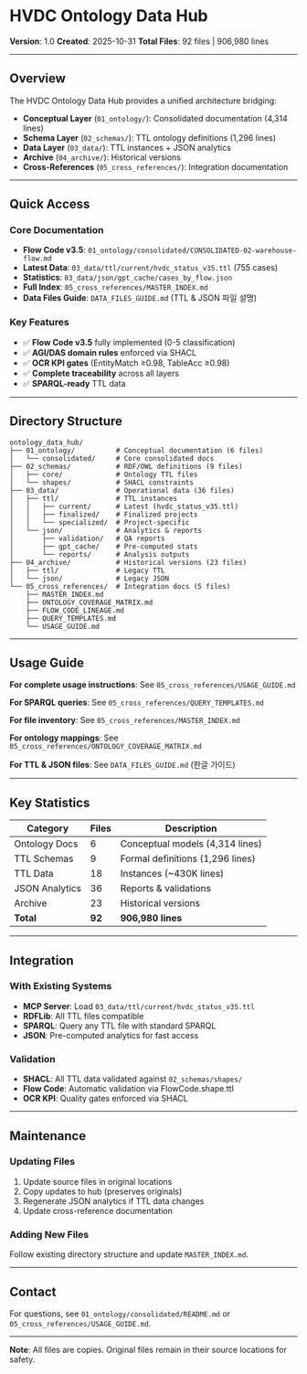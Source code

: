 # HVDC Ontology Data Hub

**Version**: 1.0
**Created**: 2025-10-31
**Total Files**: 92 files | 906,980 lines

---

## Overview

The HVDC Ontology Data Hub provides a unified architecture bridging:

- **Conceptual Layer** (`01_ontology/`): Consolidated documentation (4,314 lines)
- **Schema Layer** (`02_schemas/`): TTL ontology definitions (1,296 lines)
- **Data Layer** (`03_data/`): TTL instances + JSON analytics
- **Archive** (`04_archive/`): Historical versions
- **Cross-References** (`05_cross_references/`): Integration documentation

---

## Quick Access

### Core Documentation

- **Flow Code v3.5**: `01_ontology/consolidated/CONSOLIDATED-02-warehouse-flow.md`
- **Latest Data**: `03_data/ttl/current/hvdc_status_v35.ttl` (755 cases)
- **Statistics**: `03_data/json/gpt_cache/cases_by_flow.json`
- **Full Index**: `05_cross_references/MASTER_INDEX.md`
- **Data Files Guide**: `DATA_FILES_GUIDE.md` (TTL & JSON 파일 설명)

### Key Features

- ✅ **Flow Code v3.5** fully implemented (0-5 classification)
- ✅ **AGI/DAS domain rules** enforced via SHACL
- ✅ **OCR KPI gates** (EntityMatch ≥0.98, TableAcc ≥0.98)
- ✅ **Complete traceability** across all layers
- ✅ **SPARQL-ready** TTL data

---

## Directory Structure

```
ontology_data_hub/
├── 01_ontology/          # Conceptual documentation (6 files)
│   └── consolidated/     # Core consolidated docs
├── 02_schemas/           # RDF/OWL definitions (9 files)
│   ├── core/             # Ontology TTL files
│   └── shapes/           # SHACL constraints
├── 03_data/              # Operational data (36 files)
│   ├── ttl/              # TTL instances
│   │   ├── current/      # Latest (hvdc_status_v35.ttl)
│   │   ├── finalized/    # Finalized projects
│   │   └── specialized/  # Project-specific
│   └── json/             # Analytics & reports
│       ├── validation/   # QA reports
│       ├── gpt_cache/    # Pre-computed stats
│       └── reports/      # Analysis outputs
├── 04_archive/           # Historical versions (23 files)
│   ├── ttl/              # Legacy TTL
│   └── json/             # Legacy JSON
└── 05_cross_references/  # Integration docs (5 files)
    ├── MASTER_INDEX.md
    ├── ONTOLOGY_COVERAGE_MATRIX.md
    ├── FLOW_CODE_LINEAGE.md
    ├── QUERY_TEMPLATES.md
    └── USAGE_GUIDE.md
```

---

## Usage Guide

**For complete usage instructions**: See `05_cross_references/USAGE_GUIDE.md`

**For SPARQL queries**: See `05_cross_references/QUERY_TEMPLATES.md`

**For file inventory**: See `05_cross_references/MASTER_INDEX.md`

**For ontology mappings**: See `05_cross_references/ONTOLOGY_COVERAGE_MATRIX.md`

**For TTL & JSON files**: See `DATA_FILES_GUIDE.md` (한글 가이드)

---

## Key Statistics

| Category | Files | Description |
|----------|-------|-------------|
| Ontology Docs | 6 | Conceptual models (4,314 lines) |
| TTL Schemas | 9 | Formal definitions (1,296 lines) |
| TTL Data | 18 | Instances (~430K lines) |
| JSON Analytics | 36 | Reports & validations |
| Archive | 23 | Historical versions |
| **Total** | **92** | **906,980 lines** |

---

## Integration

### With Existing Systems

- **MCP Server**: Load `03_data/ttl/current/hvdc_status_v35.ttl`
- **RDFLib**: All TTL files compatible
- **SPARQL**: Query any TTL file with standard SPARQL
- **JSON**: Pre-computed analytics for fast access

### Validation

- **SHACL**: All TTL data validated against `02_schemas/shapes/`
- **Flow Code**: Automatic validation via FlowCode.shape.ttl
- **OCR KPI**: Quality gates enforced via SHACL

---

## Maintenance

### Updating Files

1. Update source files in original locations
2. Copy updates to hub (preserves originals)
3. Regenerate JSON analytics if TTL data changes
4. Update cross-reference documentation

### Adding New Files

Follow existing directory structure and update `MASTER_INDEX.md`.

---

## Contact

For questions, see `01_ontology/consolidated/README.md` or `05_cross_references/USAGE_GUIDE.md`.

---

**Note**: All files are copies. Original files remain in their source locations for safety.

